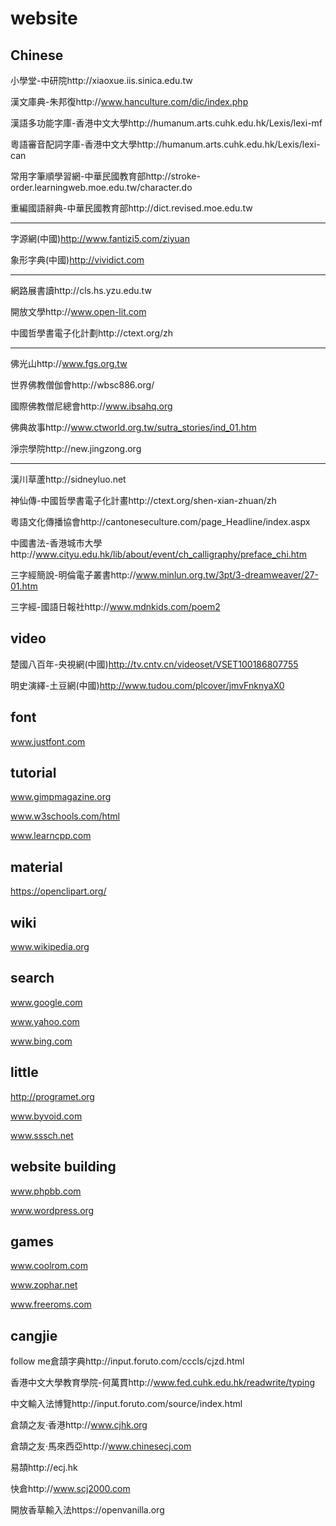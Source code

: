 website
=========

Chinese
---
小學堂-中研院http://xiaoxue.iis.sinica.edu.tw

漢文庫典-朱邦復http://www.hanculture.com/dic/index.php

漢語多功能字庫-香港中文大學http://humanum.arts.cuhk.edu.hk/Lexis/lexi-mf

粵語審音配詞字庫-香港中文大學http://humanum.arts.cuhk.edu.hk/Lexis/lexi-can

常用字筆順學習網-中華民國教育部http://stroke-order.learningweb.moe.edu.tw/character.do

重編國語辭典-中華民國教育部http://dict.revised.moe.edu.tw

---
字源網(中國)http://www.fantizi5.com/ziyuan

象形字典(中國)http://vividict.com

---
網路展書讀http://cls.hs.yzu.edu.tw

開放文學http://www.open-lit.com

中國哲學書電子化計劃http://ctext.org/zh

---
佛光山http://www.fgs.org.tw

世界佛教僧伽會http://wbsc886.org/

國際佛教僧尼總會http://www.ibsahq.org

佛典故事http://www.ctworld.org.tw/sutra_stories/ind_01.htm

淨宗學院http://new.jingzong.org

---
漢川草蘆http://sidneyluo.net

神仙傳-中國哲學書電子化計畫http://ctext.org/shen-xian-zhuan/zh

粵語文化傳播協會http://cantoneseculture.com/page_Headline/index.aspx

中國書法-香港城市大學http://www.cityu.edu.hk/lib/about/event/ch_calligraphy/preface_chi.htm

三字經簡說-明倫電子叢書http://www.minlun.org.tw/3pt/3-dreamweaver/27-01.htm

三字經-國語日報社http://www.mdnkids.com/poem2

video
---
楚國八百年-央視網(中國)http://tv.cntv.cn/videoset/VSET100186807755

明史演繹-土豆網(中國)http://www.tudou.com/plcover/jmvFnknyaX0

font
---
www.justfont.com

tutorial
---
www.gimpmagazine.org

www.w3schools.com/html

www.learncpp.com

material
---
https://openclipart.org/

wiki
---
www.wikipedia.org

search
---
www.google.com

www.yahoo.com

www.bing.com

little
---
http://programet.org

www.byvoid.com

www.sssch.net

website building
---
www.phpbb.com

www.wordpress.org

games
---
www.coolrom.com

www.zophar.net

www.freeroms.com

cangjie
---
follow me倉頡字典http://input.foruto.com/cccls/cjzd.html

香港中文大學教育學院-何萬貫http://www.fed.cuhk.edu.hk/readwrite/typing

中文輸入法博覽http://input.foruto.com/source/index.html

倉頡之友‧香港http://www.cjhk.org

倉頡之友‧馬來西亞http://www.chinesecj.com

易頡http://ecj.hk

快倉http://www.scj2000.com

開放香草輸入法https://openvanilla.org

